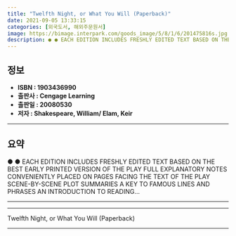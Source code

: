 ```yaml
---
title: "Twelfth Night, or What You Will (Paperback)"
date: 2021-09-05 13:33:15
categories: [외국도서, 해외주문원서]
image: https://bimage.interpark.com/goods_image/5/8/1/6/201475816s.jpg
description: ● ● EACH EDITION INCLUDES FRESHLY EDITED TEXT BASED ON THE BEST EARLY PRINTED VERSION OF THE PLAY FULL EXPLANATORY NOTES CONVENIENTLY PLACED ON PAGES FACING T
---
```


## **정보**

- **ISBN : 1903436990**
- **출판사 : Cengage Learning**
- **출판일 : 20080530**
- **저자 : Shakespeare, William/ Elam, Keir**

------



## **요약**

●  ●  EACH EDITION INCLUDES FRESHLY EDITED TEXT BASED ON THE BEST EARLY PRINTED VERSION OF THE PLAY FULL EXPLANATORY NOTES CONVENIENTLY PLACED ON PAGES FACING THE TEXT OF THE PLAY SCENE-BY-SCENE PLOT SUMMARIES A KEY TO FAMOUS LINES AND PHRASES AN INTRODUCTION TO READING... 

------



------


Twelfth Night, or What You Will (Paperback) 

------


